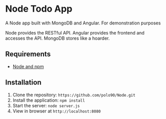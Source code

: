 # Node Todo App

A Node app built with MongoDB and Angular. For demonstration purposes 

Node provides the RESTful API. Angular provides the frontend and accesses the API. MongoDB stores like a hoarder.

## Requirements

- [Node and npm](http://nodejs.org)

## Installation

1. Clone the repository: `https://github.com/polo90/Node.git`
2. Install the application: `npm install`
3. Start the server: `node server.js`
4. View in browser at `http://localhost:8080`


